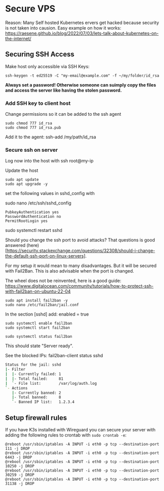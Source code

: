 # Secure VPS

Reason: Many Self hosted Kubernetes ervers get hacked because security is not taken into causion. Easy example on how it works:
https://raesene.github.io/blog/2022/07/03/lets-talk-about-kubernetes-on-the-internet/




## Securing SSH Access

Make host only accessible via SSH Keys:

```ssh-keygen -t ed25519 -C "my-email@example.com" -f ~/my/folder/id_rsa```

**Always set a password! Otherwise someone can suimply copy the files and access the server like having the stolen password.**


### Add SSH key to client host
Change permissions so it can be added to the ssh agent

```
sudo chmod 777 id_rsa
sudo chmod 777 id_rsa.pub
```
Add it to the agent:
ssh-add /my/path/id_rsa


### Secure ssh on server
Log now into the host with ssh root@my-ip

Update the host
```
sudo apt update
sudo apt upgrade -y
```
set the following values in sshd_config with

sudo nano /etc/ssh/sshd_config
```
PubkeyAuthentication yes
PasswordAuthentication no
PermitRootLogin yes
```
sudo systemctl restart sshd

Should you change the ssh port to avoid attacks? That questions is good answered (here)[https://security.stackexchange.com/questions/32308/should-i-change-the-default-ssh-port-on-linux-servers].

For my setup it would mean to many disadvantages. But it will be secured with Fail2Ban. This is also advisable when the port is changed.


The wheel does not be reinvented, here is a good guide: https://www.digitalocean.com/community/tutorials/how-to-protect-ssh-with-fail2ban-on-ubuntu-22-04

```
sudo apt install fail2ban -y
sudo nano /etc/fail2ban/jail.conf
```

In the section [sshd] add:
enabled = true

```
sudo systemctl enable fail2ban
sudo systemctl start fail2ban

sudo systemctl status fail2ban
```

This should state "Server ready".


See the blocked IPs:
fail2ban-client status sshd

```bash
Status for the jail: sshd
|- Filter
|  |- Currently failed: 1
|  |- Total failed:     81
|  `- File list:        /var/log/auth.log
`- Actions
   |- Currently banned: 2
   |- Total banned:     8
   `- Banned IP list:   1.2.3.4

```


## Setup firewall rules
If you have K3s installed with Wireguard you can secure your server with adding the following rules to crontab with ```sudo crontab -e```:

```
@reboot /usr/sbin/iptables -A INPUT -i eth0 -p tcp --destination-port 111 -j DROP
@reboot /usr/sbin/iptables -A INPUT -i eth0 -p tcp --destination-port 6443 -j DROP
@reboot /usr/sbin/iptables -A INPUT -i eth0 -p tcp --destination-port 10250 -j DROP
@reboot /usr/sbin/iptables -A INPUT -i eth0 -p tcp --destination-port 30259 -j DROP
@reboot /usr/sbin/iptables -A INPUT -i eth0 -p tcp --destination-port 31138 -j DROP
```